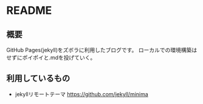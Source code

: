 # README
## 概要
GitHub Pages(jekyll)をズボラに利用したブログです。
ローカルでの環境構築はせずにポイポイと.mdを投げていく。


## 利用しているもの
* jekyllリモートテーマ https://github.com/jekyll/minima